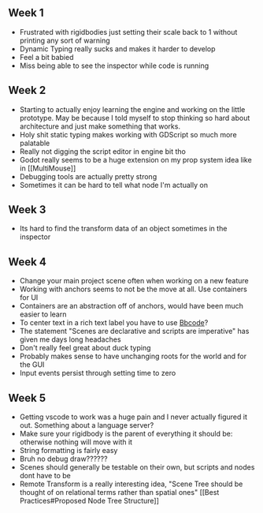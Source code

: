 ## Week 1
- Frustrated with rigidbodies just setting their scale back to 1 without printing any sort of warning
- Dynamic Typing really sucks and makes it harder to develop
- Feel a bit babied
- Miss being able to see the inspector while code is running
## Week 2
- Starting to actually enjoy learning the engine and working on the little prototype. May be because I told myself to stop thinking so hard about architecture and just make something that works. 
- Holy shit static typing makes working with GDScript so much more palatable
- Really not digging the script editor in engine bit tho
- Godot really seems to be a huge extension on my prop system idea like in [[MultiMouse]]
- Debugging tools are actually pretty strong
- Sometimes it can be hard to tell what node I'm actually on 
## Week 3
- Its hard to find the transform data of an object sometimes in the inspector
## Week 4
- Change your main project scene often when working on a new feature
- Working with anchors seems to not be the move at all. Use containers for UI
- Containers are an abstraction off of anchors, would have been much easier to learn
- To center text in a rich text label you have to use [Bbcode](https://docs.godotengine.org/en/stable/tutorials/ui/bbcode_in_richtextlabel.html)?
- The statement "Scenes are declarative and scripts are imperative" has given me days long headaches
- Don't really feel great about duck typing
- Probably makes sense to have unchanging roots for the world and for the GUI
- Input events persist through setting time to zero
## Week 5
- Getting vscode to work was a huge pain and I never actually figured it out. Something about a language server?
- Make sure your rigidbody is the parent of everything it should be: otherwise nothing will move with it
- String formatting is fairly easy 
- Bruh no debug draw??????
- Scenes should generally be testable on their own, but scripts and nodes dont have to be
- Remote Transform is a really interesting idea, "Scene Tree should be thought of on relational terms rather than spatial ones" [[Best Practices#Proposed Node Tree Structure]]